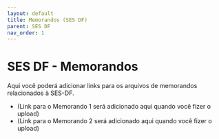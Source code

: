 ```yaml
---
layout: default
title: Memorandos (SES DF)
parent: SES DF
nav_order: 1
---
```


# SES DF - Memorandos

Aqui você poderá adicionar links para os arquivos de memorandos relacionados à SES-DF.

* (Link para o Memorando 1 será adicionado aqui quando você fizer o upload)
* (Link para o Memorando 2 será adicionado aqui quando você fizer o upload)

